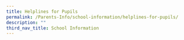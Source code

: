 ```yaml
---
title: Helplines for Pupils
permalink: /Parents-Info/school-information/helplines-for-pupils/
description: ""
third_nav_title: School Information
---
```


